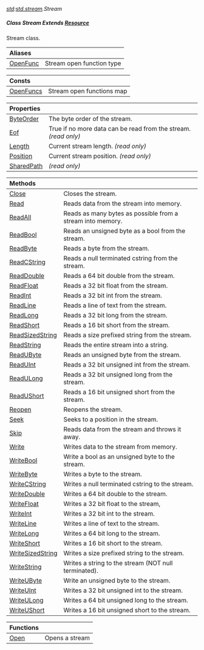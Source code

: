 _[std](../../modules/std/std-module.md):[std.stream](../../modules/std/std-stream.md).Stream_
##### Class Stream Extends [Resource](../../modules/std/std-resource-resource.md)
Stream class.

| Aliases | |
|:---|:---|
| [OpenFunc](std-stream-stream-openfunc.md) | Stream open function type |

| Consts | |
|:---|:---|
| [OpenFuncs](std-stream-stream-openfuncs.md) | Stream open functions map |

| Properties | |
|:---|:---|
| [ByteOrder](std-stream-stream-byteorder.md) | The byte order of the stream. |
| [Eof](std-stream-stream-eof.md) | True if no more data can be read from the stream. _(read only)_ |
| [Length](std-stream-stream-length.md) | Current stream length. _(read only)_ |
| [Position](std-stream-stream-position.md) | Current stream position. _(read only)_ |
| [SharedPath](std-stream-stream-sharedpath.md) |  _(read only)_ |

| Methods | |
|:---|:---|
| [Close](std-stream-stream-close.md) | Closes the stream. |
| [Read](std-stream-stream-read.md) | Reads data from the stream into memory. |
| [ReadAll](std-stream-stream-readall.md) | Reads as many bytes as possible from a stream into memory. |
| [ReadBool](std-stream-stream-readbool.md) | Reads an unsigned byte as a bool from the stream. |
| [ReadByte](std-stream-stream-readbyte.md) | Reads a byte from the stream. |
| [ReadCString](std-stream-stream-readcstring.md) | Reads a null terminated cstring from the stream. |
| [ReadDouble](std-stream-stream-readdouble.md) | Reads a 64 bit double from the stream. |
| [ReadFloat](std-stream-stream-readfloat.md) | Reads a 32 bit float from the stream. |
| [ReadInt](std-stream-stream-readint.md) | Reads a 32 bit int from the stream. |
| [ReadLine](std-stream-stream-readline.md) | Reads a line of text from the stream. |
| [ReadLong](std-stream-stream-readlong.md) | Reads a 32 bit long from the stream. |
| [ReadShort](std-stream-stream-readshort.md) | Reads a 16 bit short from the stream. |
| [ReadSizedString](std-stream-stream-readsizedstring.md) | Reads a size prefixed string from the stream. |
| [ReadString](std-stream-stream-readstring.md) | Reads the entire stream into a string. |
| [ReadUByte](std-stream-stream-readubyte.md) | Reads an unsigned byte from the stream. |
| [ReadUInt](std-stream-stream-readuint.md) | Reads a 32 bit unsigned int from the stream. |
| [ReadULong](std-stream-stream-readulong.md) | Reads a 32 bit unsigned long from the stream. |
| [ReadUShort](std-stream-stream-readushort.md) | Reads a 16 bit unsigned short from the stream. |
| [Reopen](std-stream-stream-reopen.md) | Reopens the stream. |
| [Seek](std-stream-stream-seek.md) | Seeks to a position in the stream. |
| [Skip](std-stream-stream-skip.md) | Reads data from the stream and throws it away. |
| [Write](std-stream-stream-write.md) | Writes data to the stream from memory. |
| [WriteBool](std-stream-stream-writebool.md) | Write a bool as an unsigned byte to the stream. |
| [WriteByte](std-stream-stream-writebyte.md) | Writes a byte to the stream. |
| [WriteCString](std-stream-stream-writecstring.md) | Writes a null terminated cstring to the stream. |
| [WriteDouble](std-stream-stream-writedouble.md) | Writes a 64 bit double to the stream. |
| [WriteFloat](std-stream-stream-writefloat.md) | Writes a 32 bit float to the stream, |
| [WriteInt](std-stream-stream-writeint.md) | Writes a 32 bit int to the stream. |
| [WriteLine](std-stream-stream-writeline.md) | Writes a line of text to the stream. |
| [WriteLong](std-stream-stream-writelong.md) | Writes a 64 bit long to the stream. |
| [WriteShort](std-stream-stream-writeshort.md) | Writes a 16 bit short to the stream. |
| [WriteSizedString](std-stream-stream-writesizedstring.md) | Writes a size prefixed string to the stream. |
| [WriteString](std-stream-stream-writestring.md) | Writes a string to the stream (NOT null terminated). |
| [WriteUByte](std-stream-stream-writeubyte.md) | Write an unsigned byte to the stream. |
| [WriteUInt](std-stream-stream-writeuint.md) | Writes a 32 bit unsigned int to the stream. |
| [WriteULong](std-stream-stream-writeulong.md) | Writes a 64 bit unsigned long to the stream. |
| [WriteUShort](std-stream-stream-writeushort.md) | Writes a 16 bit unsigned short to the stream. |

| Functions | |
|:---|:---|
| [Open](std-stream-stream-open.md) | Opens a stream |
